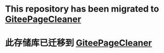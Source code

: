 # This repository has been migrated to [GiteePageCleaner](https://gitee.com/hbk01/GiteePageCleaner)
# 此存储库已迁移到 [GiteePageCleaner](https://gitee.com/hbk01/GiteePageCleaner)
